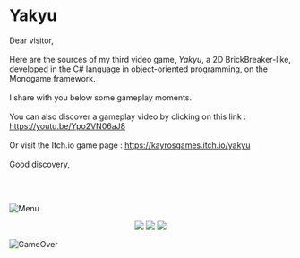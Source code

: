 # Yakyu
 
Dear visitor,   
<br/>
Here are the sources of my third video game, *Yakyu*, a 2D BrickBreaker-like, developed in the C# language in object-oriented programming, on the Monogame framework.  
<br/>
I share with you below some gameplay moments.   
<br/>
You can also discover a gameplay video by clicking on this link : https://youtu.be/Ypo2VN06aJ8   
<br/>
Or visit the Itch.io game page : https://kayrosgames.itch.io/yakyu  
<br/>
Good discovery,  

<br/>

<br/>

![Menu](https://img.itch.zone/aW1hZ2UvMTQxODcyMy84MzA4MTA5LnBuZw==/original/Js27K7.png)

<p align="center">
  <img src="https://img.itch.zone/aW1hZ2UvMTQxODcyMy84MzA4MTE2LmdpZg==/original/cI91%2BX.gif" />
  <img src="https://img.itch.zone/aW1hZ2UvMTQxODcyMy84MzA4MTE3LmdpZg==/original/QArEsr.gif" />
  <img src="https://img.itch.zone/aW1hZ2UvMTQxODcyMy84MzA4MTE4LmdpZg==/original/k6%2BRe6.gif" />
</p>

![GameOver](https://img.itch.zone/aW1hZ2UvMTQxODcyMy84MzA4MTIxLnBuZw==/original/ZcjZDH.png)
